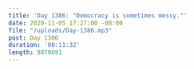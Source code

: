 ```yaml
---
title: 'Day 1386: "Democracy is sometimes messy."'
date: 2020-11-05 17:27:00 -08:00
file: "/uploads/Day-1386.mp3"
post: Day 1386
duration: '00:11:32'
length: 9870691
---
```


